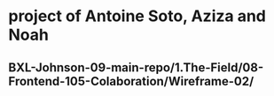 # project of Antoine Soto, Aziza and Noah
## BXL-Johnson-09-main-repo/1.The-Field/08-Frontend-105-Colaboration/Wireframe-02/
